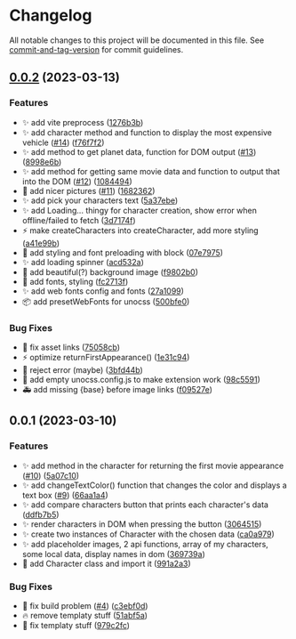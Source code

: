 # Changelog

All notable changes to this project will be documented in this file. See [commit-and-tag-version](https://github.com/absolute-version/commit-and-tag-version) for commit guidelines.

## [0.0.2](https://github.com/henrikvilhelmberglund/javascript-2-assignment/compare/v0.0.1...v0.0.2) (2023-03-13)


### Features

* :sparkles: add vite preprocess ([1276b3b](https://github.com/henrikvilhelmberglund/javascript-2-assignment/commit/1276b3bae2b18fb033a1ebb1e6d05c1ccb207845))
* :sparkles: add character method and function to display the most expensive vehicle ([#14](https://github.com/henrikvilhelmberglund/javascript-2-assignment/issues/14)) ([f76f7f2](https://github.com/henrikvilhelmberglund/javascript-2-assignment/commit/f76f7f22ea6b649b8e94ccf5310297f18f60636e))
* :sparkles: add method to get planet data, function for DOM output ([#13](https://github.com/henrikvilhelmberglund/javascript-2-assignment/issues/13)) ([8998e6b](https://github.com/henrikvilhelmberglund/javascript-2-assignment/commit/8998e6b3e03f767e3be134bdde525135efe52785))
* :sparkles: add method for getting same movie data and function to output that into the DOM ([#12](https://github.com/henrikvilhelmberglund/javascript-2-assignment/issues/12)) ([1084494](https://github.com/henrikvilhelmberglund/javascript-2-assignment/commit/1084494a48be25ab08098e7bc4fea18df7d299ad))
* :bento: add nicer pictures ([#11](https://github.com/henrikvilhelmberglund/javascript-2-assignment/issues/11)) ([1682362](https://github.com/henrikvilhelmberglund/javascript-2-assignment/commit/168236277eb92a74e563922a23e357448457be4d))
* :sparkles: add pick your characters text ([5a37ebe](https://github.com/henrikvilhelmberglund/javascript-2-assignment/commit/5a37ebec354d264e5920754cee61f689ab7a35ab))
* :sparkles: add Loading... thingy for character creation, show error when offline/failed to fetch ([3d7174f](https://github.com/henrikvilhelmberglund/javascript-2-assignment/commit/3d7174f41e79c03a4685db11d7220c3071db045a))
* :zap: make createCharacters into createCharacter, add more styling ([a41e99b](https://github.com/henrikvilhelmberglund/javascript-2-assignment/commit/a41e99bced98c9d70bc89080e36b1bf83a2e9390))
* :lipstick: add styling and font preloading with block ([07e7975](https://github.com/henrikvilhelmberglund/javascript-2-assignment/commit/07e797513f7dd9c239a47ba371f24905617e6b1f))
* :sparkles: add loading spinner ([acd532a](https://github.com/henrikvilhelmberglund/javascript-2-assignment/commit/acd532a812dfd92597023f395ca27db6e2e32e64))
* :bento: add beautiful(?) background image ([f9802b0](https://github.com/henrikvilhelmberglund/javascript-2-assignment/commit/f9802b08bcddbc349f36d9e3f3a2c6e9c3b39c45))
* :lipstick: add fonts, styling ([fc2713f](https://github.com/henrikvilhelmberglund/javascript-2-assignment/commit/fc2713f8e24b39ae3eccb697f5faa17effa230a8))
* :sparkles: add web fonts config and fonts ([27a1099](https://github.com/henrikvilhelmberglund/javascript-2-assignment/commit/27a1099dc203f9d7f92388fe47b882112f60bf86))
* :package: add presetWebFonts for unocss ([500bfe0](https://github.com/henrikvilhelmberglund/javascript-2-assignment/commit/500bfe01a488594da58b0746bf3ae536e0cf15a1))


### Bug Fixes

* :bug: fix asset links ([75058cb](https://github.com/henrikvilhelmberglund/javascript-2-assignment/commit/75058cb59b692de42f90e27a371c3148d52b7a93))
* :zap: optimize returnFirstAppearance() ([1e31c94](https://github.com/henrikvilhelmberglund/javascript-2-assignment/commit/1e31c9418d4212f1207c4f758358ffd9f6f5b119))
* :bug: reject error (maybe) ([3bfd44b](https://github.com/henrikvilhelmberglund/javascript-2-assignment/commit/3bfd44b9e579442c15f52279efbec69406dcf02b))
* :bug: add empty unocss.config.js to make extension work ([98c5591](https://github.com/henrikvilhelmberglund/javascript-2-assignment/commit/98c55917df71ae890cc24a5158e4b5cfca325161))
* :ambulance: add missing {base} before image links ([f09527e](https://github.com/henrikvilhelmberglund/javascript-2-assignment/commit/f09527ef8a1daf8dd7a5f32b191f9d05f260c737))

## 0.0.1 (2023-03-10)


### Features

* :sparkles: add method in the character for returning the first movie appearance ([#10](https://github.com/henrikvilhelmberglund/javascript-2-assignment/issues/10)) ([5a07c10](https://github.com/henrikvilhelmberglund/javascript-2-assignment/commit/5a07c10e73170b55b7aec4b4ed1a4adcd46be054))
* :sparkles: add changeTextColor() function that changes the color and displays a text box ([#9](https://github.com/henrikvilhelmberglund/javascript-2-assignment/issues/9)) ([66aa1a4](https://github.com/henrikvilhelmberglund/javascript-2-assignment/commit/66aa1a4e7f60619eea16c731279e54ef40501bc2))
* :sparkles: add compare characters button that prints each character's data ([ddfb7b5](https://github.com/henrikvilhelmberglund/javascript-2-assignment/commit/ddfb7b5e30507f645f4de96b5070f1c2b5f83c1f))
* :sparkles: render characters in DOM when pressing the button ([3064515](https://github.com/henrikvilhelmberglund/javascript-2-assignment/commit/306451597e952d4ccf0f43995172f0711687dffa))
* :sparkles: create two instances of Character with the chosen data ([ca0a979](https://github.com/henrikvilhelmberglund/javascript-2-assignment/commit/ca0a979a4f50161ddc36e69654a360f8afa43e71))
* :sparkles: add placeholder images, 2 api functions, array of my characters, some local data, display names in dom ([369739a](https://github.com/henrikvilhelmberglund/javascript-2-assignment/commit/369739a40adeeb1c4100f90226b98e7e2ec62997))
* :tada: add Character class and import it ([991a2a3](https://github.com/henrikvilhelmberglund/javascript-2-assignment/commit/991a2a34982fa9b0a977dfd5000f224c57f2e50e))


### Bug Fixes

* :green_heart: fix build problem ([#4](https://github.com/henrikvilhelmberglund/javascript-2-assignment/issues/4)) ([c3ebf0d](https://github.com/henrikvilhelmberglund/javascript-2-assignment/commit/c3ebf0d2ed7482594718c8fb4b62ed86a63cc144))
* :fire: remove templaty stuff ([51abf5a](https://github.com/henrikvilhelmberglund/javascript-2-assignment/commit/51abf5aea96934e7f3a8bbc6984dbd98f55cac03))
* :rocket: fix templaty stuff ([979c2fc](https://github.com/henrikvilhelmberglund/javascript-2-assignment/commit/979c2fc5a4cea45195ea055a08519e9342c959e9))
